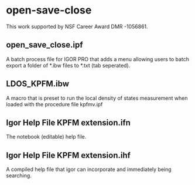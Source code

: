 # open-save-close
This work supported by NSF Career Award DMR -1056861.

## open_save_close.ipf 
A batch process file for IGOR PRO that adds a menu allowing users to batch export a folder of *.ibw files to *.txt (tab seperated).
## LDOS_KPFM.ibw 
A macro that is preset to run the local density of states measurement when loaded with the procedure file kpfmv.ipf
## Igor Help File KPFM extension.ifn 
The notebook (editable) help file.
## Igor Help File KPFM extension.ihf 
A compiled help file that igor can incorporate and immediately being searching.
